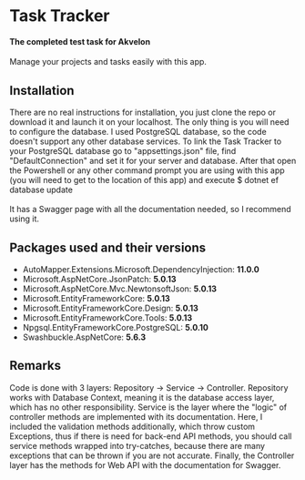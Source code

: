 # Task Tracker

#### The completed test task for Akvelon

Manage your projects and tasks easily with this app.

## Installation

There are no real instructions for installation, you just clone the repo or download it and launch it on your localhost. The only thing is you will need to configure the database. I used PostgreSQL database, so the code doesn't support any other database services. To link the Task Tracker to your PostgreSQL database go to "appsettings.json" file, find "DefaultConnection" and set it for your server and database. After that open the Powershell or any other command prompt you are using with this app (you will need to get to the location of this app) and execute
$ dotnet ef database update <br><br>
It has a Swagger page with all the documentation needed, so I recommend using it.

## Packages used and their versions 

* AutoMapper.Extensions.Microsoft.DependencyInjection: **11.0.0**
* Microsoft.AspNetCore.JsonPatch: **5.0.13**
* Microsoft.AspNetCore.Mvc.NewtonsoftJson: **5.0.13**
* Microsoft.EntityFrameworkCore: **5.0.13**
* Microsoft.EntityFrameworkCore.Design: **5.0.13**
* Microsoft.EntityFrameworkCore.Tools: **5.0.13**
* Npgsql.EntityFrameworkCore.PostgreSQL: **5.0.10**
* Swashbuckle.AspNetCore: **5.6.3**

## Remarks

Code is done with 3 layers: Repository -> Service -> Controller. Repository works with Database Context, meaning it is the database access layer, which has no other responsibility. Service is the layer where the "logic" of controller methods are implemented with its documentation. Here, I included the validation methods additionally, which throw custom Exceptions, thus if there is need for back-end API methods, you should call service methods wrapped into try-catches, because there are many exceptions that can be thrown if you are not accurate. Finally, the Controller layer has the methods for Web API with the documentation for Swagger.
